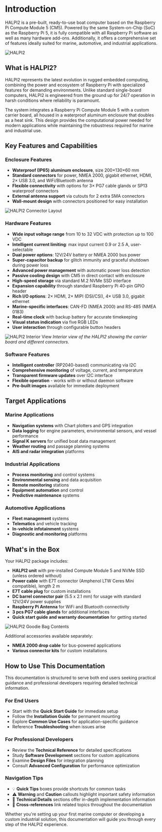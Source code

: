 # Introduction

HALPI2 is a pre-built, ready-to-use boat computer based on the Raspberry Pi Compute Module 5 (CM5). Powered by the same System-on-Chip (SoC) as the Raspberry Pi 5, it is fully compatible with all Raspberry Pi software as well as many hardware add-ons. Additionally, it offers a comprehensive set of features ideally suited for marine, automotive, and industrial applications.

![HALPI2](./halpi2_front_view.jpg)

## What is HALPI2?

HALPI2 represents the latest evolution in rugged embedded computing, combining the power and ecosystem of Raspberry Pi with specialized features for demanding environments. Unlike standard single-board computers, HALPI2 is engineered from the ground up for 24/7 operation in harsh conditions where reliability is paramount.

The system integrates a Raspberry Pi Compute Module 5 with a custom carrier board, all housed in a waterproof aluminum enclosure that doubles as a heat sink. This design provides the computational power needed for modern applications while maintaining the robustness required for marine and industrial use.

## Key Features and Capabilities

### Enclosure Features
- **Waterproof (IP65) aluminum enclosure**, size 200×130×60 mm
- **Standard connectors** for power, NMEA 2000, gigabit ethernet, HDMI, 2× USB 3.0, and WiFi/Bluetooth antenna
- **Flexible connectivity** with options for 3× PG7 cable glands or SP13 waterproof connectors
- **External antenna support** via cutouts for 2 extra SMA connectors
- **Wall-mount design** with connectors positioned for easy installation

![HALPI2 Connector Layout](./user-guide/front-panel-connectors-all.jpg)

### Hardware Features
- **Wide input voltage range** from 10 to 32 VDC with protection up to 100 VDC
- **Intelligent current limiting**: max input current 0.9 or 2.5 A, user-selectable
- **Dual power options**: 12V/24V battery or NMEA 2000 bus power
- **Super-capacitor backup** for glitch immunity and graceful shutdown during power loss
- **Advanced power management** with automatic power loss detection
- **Passive cooling design** with CM5 in direct contact with enclosure
- **High-speed storage** via standard M.2 NVMe SSD interface
- **Expansion capability** through standard Raspberry Pi 40-pin GPIO header
- **Rich I/O options**: 2× HDMI, 2× MIPI (DSI/CSI), 4× USB 3.0, gigabit ethernet
- **Marine-specific interfaces**: CAN-FD (NMEA 2000) and RS-485 (NMEA 0183)
- **Real-time clock** with backup battery for accurate timekeeping
- **Visual status indication** via five RGB LEDs
- **User interaction** through configurable button headers

![HALPI2 Interior View](./halpi2-interior.jpg)
*Interior view of the HALPI2 showing the carrier board and different connectors.*

### Software Features
- **Intelligent controller** (RP2040-based) communicating via I2C
- **Comprehensive monitoring** of voltage, current, and temperature
- **Transparent firmware updates** over I2C interface
- **Flexible operation** - works with or without daemon software
- **Pre-built images** available for immediate deployment

## Target Applications

### Marine Applications
- **Navigation systems** with Chart plotters and GPS integration
- **Data logging** for engine parameters, environmental sensors, and vessel performance
- **Signal K servers** for unified boat data management
- **Weather routing** and passage planning systems
- **AIS and radar integration** platforms

### Industrial Applications
- **Process monitoring** and control systems
- **Environmental sensing** and data acquisition
- **Remote monitoring** stations
- **Equipment automation** and control
- **Predictive maintenance** systems

### Automotive Applications
- **Fleet management** systems
- **Telematics** and vehicle tracking
- **In-vehicle infotainment** systems
- **Diagnostic and monitoring** platforms

## What's in the Box

Your HALPI2 package includes:

- **HALPI2 unit** with pre-installed Compute Module 5 and NVMe SSD (unless ordered without)
- **Power cable** with E7T connector (Amphenol LTW Ceres Mini compatible), length 2 m
- **E7T cable plug** for custom installations
- **DC barrel connector pair** (5.5 x 2.1 mm) for usage with standard 12V/24V power supplies
- **Raspberry Pi Antenna** for WiFi and Bluetooth connectivity
- **3 pcs PG7 cable glands** for additional interfaces
- **Quick start guide and warranty documentation** for getting started

![HALPI2 Goodie Bag Contents](./goodie-bag-contents.jpg)

Additional accessories available separately:
- **NMEA 2000 drop cable** for bus-powered applications
- **Various connector kits** for custom installations

## How to Use This Documentation

This documentation is structured to serve both end users seeking practical guidance and professional developers requiring detailed technical information.

### For End Users
- Start with the **Quick Start Guide** for immediate setup
- Follow the **Installation Guide** for permanent mounting
- Explore **Common Use Cases** for application-specific guidance
- Reference **Troubleshooting** when issues arise

### For Professional Developers
- Review the **Technical Reference** for detailed specifications
- Study **Software Development** sections for custom applications
- Examine **Design Files** for integration planning
- Consult **Advanced Configuration** for performance optimization

### Navigation Tips
- 💡 **Quick Tips** boxes provide shortcuts for common tasks
- ⚠️ **Warning** and **Caution** callouts highlight important safety information
- 🔧 **Technical Details** sections offer in-depth implementation information
- 📖 **Cross-references** link related topics throughout the documentation

Whether you're setting up your first marine computer or developing a custom industrial solution, this documentation will guide you through every step of the HALPI2 experience.
